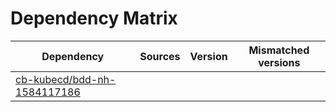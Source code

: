 # Dependency Matrix

Dependency | Sources | Version | Mismatched versions
---------- | ------- | ------- | -------------------
[cb-kubecd/bdd-nh-1584117186](https://github.com/cb-kubecd/bdd-nh-1584117186.git) |  | []() | 
